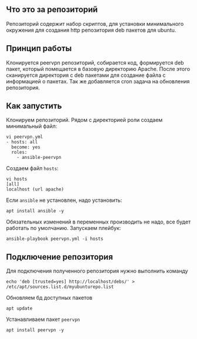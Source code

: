 ## Что это за репозиторий
Репозиторий содержит набор скриптов, для установки минимального окружения для создания http репозитория deb пакетов для ubuntu.

## Принцип работы 
Клонируется peervpn репозиторий, собирается код, формируется deb пакет, который помещается в базовую директорию Apache. После этого сканируется директория с deb пакетами для создание файла с информацией о пакетах. Так же добавляется cron задача на обновления репозитория.

## Как запустить
Клонируем репозиторий. Рядом с директорией роли создаем минимальный файл: 
```
vi peervpn.yml
- hosts: all
  become: yes
  roles:
    - ansible-peervpn
```

Создаем файл `hosts`:
```
vi hosts
[all]
localhost (url apache)
```

Если `ansible` не установлен, надо установить:
```
apt install ansible -y
```

Обязательных изменений в переменных производить не надо, все будет работать по умолчанию.
Запускаем плейбук:
```
ansible-playbook peervpn.yml -i hosts
```

## Подключение репозитория
Для подключения полученного репозитория нужно выполнить команду
```
echo 'deb [trusted=yes] http://localhost/debs/' > /etc/apt/sources.list.d/myubunturepo.list
```

Обновляем бд доступных пакетов
```
apt update
```

Устанавливаем пакет `peervpn`
```
apt install peervpn -y
```
